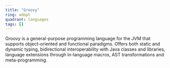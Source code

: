 ```yaml
---
title: "Groovy"
ring: adopt
quadrant: languages
tags: []
---
```


Groovy is a general-purpose programming language for the JVM that supports object-oriented and functional paradigms. Offers both static and dynamic typing, bidirectional interoperability with Java classes and libraries, language extensions through in-language macros, AST transformations and meta-programming. 
